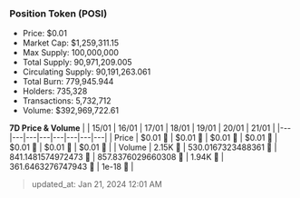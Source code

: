 
  ### Position Token (POSI)
  - Price: $0.01
  - Market Cap: $1,259,311.15
  - Max Supply: 100,000,000
  - Total Supply: 90,971,209.005
  - Circulating Supply: 90,191,263.061
  - Total Burn: 779,945.944
  - Holders: 735,328
  - Transactions: 5,732,712
  - Volume: $392,969,722.61

  **7D Price & Volume**
  | | 15&#x2F;01 | 16&#x2F;01 | 17&#x2F;01 | 18&#x2F;01 | 19&#x2F;01 | 20&#x2F;01 | 21&#x2F;01 |
  |---|---|---|---|---|---|---|---|
  | Price | $0.01 🚀 | $0.01 🔻 | $0.01 🔻 | $0.01 🔻 | $0.01 🔻 | $0.01 🔻 | $0.01 🔻 |
  | Volume | 2.15K 🚀 | 530.0167323488361 🔻 | 841.1481574972473 🚀 | 857.8376029660308 🚀 | 1.94K 🚀 | 361.6463276747943 🔻 | 1e-18 🔻 |

  > updated_at: Jan 21, 2024 12:01 AM
